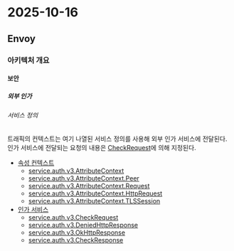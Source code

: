 # 2025-10-16

## Envoy

### 아키텍처 개요

#### 보안

##### 외부 인가

###### 서비스 정의

트래픽의 컨텍스트는 여기 나열된 서비스 정의를 사용해 외부 인가 서비스에 전달된다. 인가 서비스에 전달되는 요청의 내용은 [CheckRequest][arch-security-external-authorization-authorization-service-check-request]에 의해 지정된다.

* [속성 컨텍스트][arch-security-external-authorization-attribute-context]
  * [service.auth.v3.AttributeContext][arch-security-external-authorization-attribute-context-attribute-context]
  * [service.auth.v3.AttributeContext.Peer][arch-security-external-authorization-attribute-context-attribute-context-peer]
  * [service.auth.v3.AttributeContext.Request][arch-security-external-authorization-attribute-context-attribute-context-request]
  * [service.auth.v3.AttributeContext.HttpRequest][arch-security-external-authorization-attribute-context-attribute-context-http-request]
  * [service.auth.v3.AttributeContext.TLSSession][arch-security-external-authorization-attribute-context-attribute-context-tls-session]
* [인가 서비스][arch-security-external-authorization-authorization-service]
  * [service.auth.v3.CheckRequest][arch-security-external-authorization-authorization-service-check-request]
  * [service.auth.v3.DeniedHttpResponse][arch-security-external-authorization-authorization-service-denied-http-response]
  * [service.auth.v3.OkHttpResponse][arch-security-external-authorization-authorization-service-ok-http-response]
  * [service.auth.v3.CheckResponse][arch-security-external-authorization-authorization-service-check-response]

[arch-security-external-authorization-authorization-service-check-request]: https://www.envoyproxy.io/docs/envoy/latest/api-v3/service/auth/v3/external_auth.proto#envoy-v3-api-msg-service-auth-v3-checkrequest
[arch-security-external-authorization-attribute-context]: https://www.envoyproxy.io/docs/envoy/latest/api-v3/service/auth/v3/attribute_context.proto
[arch-security-external-authorization-attribute-context-attribute-context]: https://www.envoyproxy.io/docs/envoy/latest/api-v3/service/auth/v3/attribute_context.proto#service-auth-v3-attributecontext
[arch-security-external-authorization-attribute-context-attribute-context-peer]: https://www.envoyproxy.io/docs/envoy/latest/api-v3/service/auth/v3/attribute_context.proto#service-auth-v3-attributecontext-peer
[arch-security-external-authorization-attribute-context-attribute-context-request]: https://www.envoyproxy.io/docs/envoy/latest/api-v3/service/auth/v3/attribute_context.proto#service-auth-v3-attributecontext-request
[arch-security-external-authorization-attribute-context-attribute-context-http-request]: https://www.envoyproxy.io/docs/envoy/latest/api-v3/service/auth/v3/attribute_context.proto#service-auth-v3-attributecontext-httprequest
[arch-security-external-authorization-attribute-context-attribute-context-tls-session]: https://www.envoyproxy.io/docs/envoy/latest/api-v3/service/auth/v3/attribute_context.proto#service-auth-v3-attributecontext-tlssession
[arch-security-external-authorization-authorization-service]: https://www.envoyproxy.io/docs/envoy/latest/api-v3/service/auth/v3/external_auth.proto
[arch-security-external-authorization-authorization-service-denied-http-response]: https://www.envoyproxy.io/docs/envoy/latest/api-v3/service/auth/v3/external_auth.proto#service-auth-v3-deniedhttpresponse
[arch-security-external-authorization-authorization-service-ok-http-response]: https://www.envoyproxy.io/docs/envoy/latest/api-v3/service/auth/v3/external_auth.proto#service-auth-v3-okhttpresponse
[arch-security-external-authorization-authorization-service-check-response]: https://www.envoyproxy.io/docs/envoy/latest/api-v3/service/auth/v3/external_auth.proto#service-auth-v3-checkresponse
